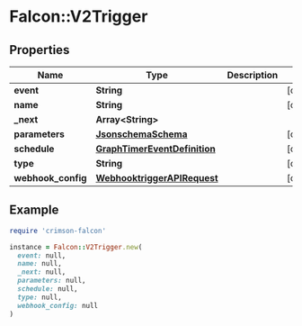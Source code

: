 # Falcon::V2Trigger

## Properties

| Name | Type | Description | Notes |
| ---- | ---- | ----------- | ----- |
| **event** | **String** |  | [optional] |
| **name** | **String** |  | [optional] |
| **_next** | **Array&lt;String&gt;** |  |  |
| **parameters** | [**JsonschemaSchema**](JsonschemaSchema.md) |  | [optional] |
| **schedule** | [**GraphTimerEventDefinition**](GraphTimerEventDefinition.md) |  | [optional] |
| **type** | **String** |  | [optional] |
| **webhook_config** | [**WebhooktriggerAPIRequest**](WebhooktriggerAPIRequest.md) |  | [optional] |

## Example

```ruby
require 'crimson-falcon'

instance = Falcon::V2Trigger.new(
  event: null,
  name: null,
  _next: null,
  parameters: null,
  schedule: null,
  type: null,
  webhook_config: null
)
```


